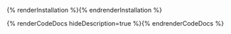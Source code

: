{% renderInstallation %}{% endrenderInstallation %}

{% renderCodeDocs hideDescription=true %}{% endrenderCodeDocs %}
